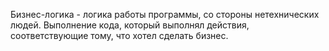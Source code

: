 Бизнес-логика  - логика работы программы, со стороны нетехнических людей. Выполнение кода, который выполнял действия, соответствующие тому, что хотел сделать бизнес.